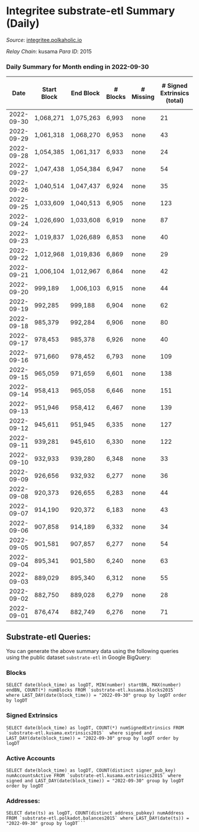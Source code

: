 # Integritee substrate-etl Summary (Daily)

_Source_: [integritee.polkaholic.io](https://integritee.polkaholic.io)

*Relay Chain*: kusama
*Para ID*: 2015



### Daily Summary for Month ending in 2022-09-30


| Date | Start Block | End Block | # Blocks | # Missing | # Signed Extrinsics (total) | # Active Accounts | # Addresses with Balances | # Events | # Transfers | # XCM Transfers In | # XCM Transfers Out |
| ---- | ----------- | --------- | -------- | --------- | --------------------------- | ----------------- | ------------------------- | -------- | ----------- | ------------------ | ------------------- |
| 2022-09-30 | 1,068,271 | 1,075,263 | 6,993 | none  | 21 | 14 | 12,654 | 14,122 | 14 ($1,761.88) |   |   |
| 2022-09-29 | 1,061,318 | 1,068,270 | 6,953 | none  | 43 | 28 |  | 14,179 | 26 ($6,031.74) |   |   |
| 2022-09-28 | 1,054,385 | 1,061,317 | 6,933 | none  | 24 | 12 |  | 14,019 | 13 ($917.96) |   | 1 ($0.0074) |
| 2022-09-27 | 1,047,438 | 1,054,384 | 6,947 | none  | 54 | 39 |  | 14,237 | 30 ($2,647.83) |   |   |
| 2022-09-26 | 1,040,514 | 1,047,437 | 6,924 | none  | 35 | 18 |  | 14,078 | 21 ($4,090.70) |   |   |
| 2022-09-25 | 1,033,609 | 1,040,513 | 6,905 | none  | 123 | 34 |  | 14,561 | 109 ($12,847.03) |   |   |
| 2022-09-24 | 1,026,690 | 1,033,608 | 6,919 | none  | 87 | 30 |  | 14,372 | 71 ($81,483.60) |   |   |
| 2022-09-23 | 1,019,837 | 1,026,689 | 6,853 | none  | 40 | 21 |  | 13,959 | 20 ($647.44) |   |   |
| 2022-09-22 | 1,012,968 | 1,019,836 | 6,869 | none  | 29 | 10 |  | 13,920 | 17 ($839.20) |   |   |
| 2022-09-21 | 1,006,104 | 1,012,967 | 6,864 | none  | 42 | 18 |  | 13,999 | 27 ($3,375.45) |   |   |
| 2022-09-20 | 999,189 | 1,006,103 | 6,915 | none  | 44 | 25 |  | 14,109 | 27 ($15,175.26) |   |   |
| 2022-09-19 | 992,285 | 999,188 | 6,904 | none  | 62 | 48 | 12,635 | 14,199 | 43 ($2,379.13) | 1 ($57.19) |   |
| 2022-09-18 | 985,379 | 992,284 | 6,906 | none  | 80 | 29 | 12,633 | 14,310 | 58 ($3,437.43) |   |   |
| 2022-09-17 | 978,453 | 985,378 | 6,926 | none  | 40 | 20 | 12,634 | 14,103 | 25 ($3,696.36) |   |   |
| 2022-09-16 | 971,660 | 978,452 | 6,793 | none  | 109 | 24 | 12,631 | 14,206 | 20 ($2,225.58) |   |   |
| 2022-09-15 | 965,059 | 971,659 | 6,601 | none  | 138 | 25 | 12,629 | 13,951 | 25 ($3,379.23) |   |   |
| 2022-09-14 | 958,413 | 965,058 | 6,646 | none  | 151 | 32 |  | 14,119 | 27 ($2,948.96) |   |   |
| 2022-09-13 | 951,946 | 958,412 | 6,467 | none  | 139 | 27 | 12,626 | 13,695 | 25 ($13,784.83) |   |   |
| 2022-09-12 | 945,611 | 951,945 | 6,335 | none  | 127 | 38 | 12,623 | 13,386 | 29 ($26,232.00) |   |   |
| 2022-09-11 | 939,281 | 945,610 | 6,330 | none  | 122 | 28 |  | 13,410 | 105 ($10,982.76) |   |   |
| 2022-09-10 | 932,933 | 939,280 | 6,348 | none  | 33 | 21 |  | 12,914 | 22 ($3,389.95) |   |   |
| 2022-09-09 | 926,656 | 932,932 | 6,277 | none  | 36 | 23 | 12,614 | 12,782 | 21 ($7,988.76) |   |   |
| 2022-09-08 | 920,373 | 926,655 | 6,283 | none  | 44 | 19 | 12,614 | 12,811 | 13 ($550.01) |   |   |
| 2022-09-07 | 914,190 | 920,372 | 6,183 | none  | 43 | 23 | 12,613 | 12,591 | 22 ($12,766.91) |   | 1 ($1.44) |
| 2022-09-06 | 907,858 | 914,189 | 6,332 | none  | 34 | 18 | 12,613 | 12,846 | 19 ($11,647.09) |   |   |
| 2022-09-05 | 901,581 | 907,857 | 6,277 | none  | 54 | 30 | 12,611 | 12,839 | 29 ($6,892.70) |   |   |
| 2022-09-04 | 895,341 | 901,580 | 6,240 | none  | 63 | 36 | 12,611 | 12,813 | 30 ($8,014.82) |   | 2 ($54.95) |
| 2022-09-03 | 889,029 | 895,340 | 6,312 | none  | 55 | 17 | 12,607 | 12,911 | 38 ($9,823.88) |   | 1 ($2.64) |
| 2022-09-02 | 882,750 | 889,028 | 6,279 | none  | 28 | 15 | 12,604 | 12,708 | 10 ($516.89) |   |   |
| 2022-09-01 | 876,474 | 882,749 | 6,276 | none  | 71 | 43 | 12,603 | 12,943 | 49 ($29,035.65) | 1 ($3.21) | 1 ($3.21) |

## Substrate-etl Queries:
You can generate the above summary data using the following queries using the public dataset `substrate-etl` in Google BigQuery:


### Blocks
```
SELECT date(block_time) as logDT, MIN(number) startBN, MAX(number) endBN, COUNT(*) numBlocks FROM `substrate-etl.kusama.blocks2015`  where LAST_DAY(date(block_time)) = "2022-09-30" group by logDT order by logDT
```


### Signed Extrinsics
```
SELECT date(block_time) as logDT, COUNT(*) numSignedExtrinsics FROM `substrate-etl.kusama.extrinsics2015`  where signed and LAST_DAY(date(block_time)) = "2022-09-30" group by logDT order by logDT
```


### Active Accounts
```
SELECT date(block_time) as logDT, COUNT(distinct signer_pub_key) numAccountsActive FROM `substrate-etl.kusama.extrinsics2015` where signed and LAST_DAY(date(block_time)) = "2022-09-30" group by logDT order by logDT
```


### Addresses:
```
SELECT date(ts) as logDT, COUNT(distinct address_pubkey) numAddress FROM `substrate-etl.polkadot.balances2015` where LAST_DAY(date(ts)) = "2022-09-30" group by logDT```

